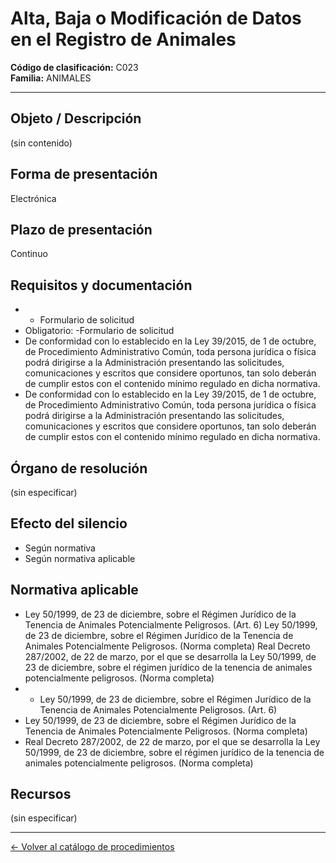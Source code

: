 # Alta, Baja o Modificación de Datos en el Registro de Animales

**Código de clasificación:** C023  
**Familia:** ANIMALES

---

## Objeto / Descripción

(sin contenido)

## Forma de presentación

Electrónica

## Plazo de presentación

Continuo

## Requisitos y documentación

- - Formulario de solicitud
- Obligatorio:
-Formulario de solicitud
- De conformidad con lo establecido en la Ley 39/2015, de 1 de octubre, de Procedimiento Administrativo Común, toda persona jurídica o física podrá dirigirse a la Administración presentando las solicitudes, comunicaciones y escritos que considere oportunos, tan solo deberán de cumplir estos con el contenido mínimo regulado en dicha normativa.
- De conformidad con lo establecido en la Ley 39/2015, de 1 de octubre, de Procedimiento Administrativo Común, toda persona jurídica o física podrá dirigirse a la Administración presentando las solicitudes, comunicaciones y escritos que considere oportunos, tan solo deberán de cumplir estos con el contenido mínimo regulado en dicha normativa.

## Órgano de resolución

(sin especificar)

## Efecto del silencio

- Según normativa
- Según normativa aplicable

## Normativa aplicable

- Ley 50/1999, de 23 de diciembre, sobre el Régimen Jurídico de la Tenencia de Animales Potencialmente Peligrosos. (Art. 6)
Ley 50/1999, de 23 de diciembre, sobre el Régimen Jurídico de la Tenencia de Animales Potencialmente Peligrosos. (Norma completa)
Real Decreto 287/2002, de 22 de marzo, por el que se desarrolla la Ley 50/1999, de 23 de diciembre, sobre el régimen jurídico de la tenencia de animales potencialmente peligrosos. (Norma completa)
- - Ley 50/1999, de 23 de diciembre, sobre el Régimen Jurídico de la Tenencia de Animales Potencialmente Peligrosos. (Art. 6)
- Ley 50/1999, de 23 de diciembre, sobre el Régimen Jurídico de la Tenencia de Animales Potencialmente Peligrosos. (Norma completa)
- Real Decreto 287/2002, de 22 de marzo, por el que se desarrolla la Ley 50/1999, de 23 de diciembre, sobre el régimen jurídico de la tenencia de animales potencialmente peligrosos. (Norma completa)

## Recursos

(sin especificar)

---

[← Volver al catálogo de procedimientos](../procedimientos.md)

